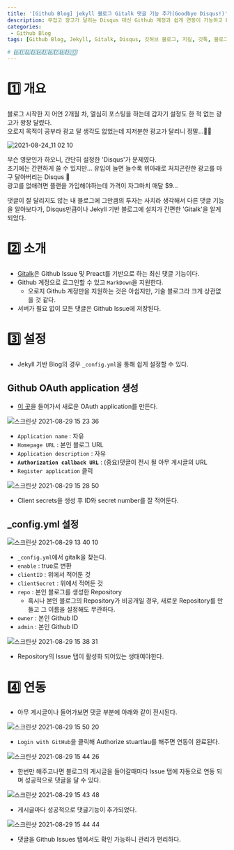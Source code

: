 ```yaml
---
title: '[Github Blog] jekyll 블로그 Gitalk 댓글 기능 추가(Goodbye Disqus!)'
description: 무겁고 광고가 달리는 Disqus 대신 Github 계정과 쉽게 연동이 가능하고 Markdown까지 지원하는 Gitalk을 이용해서 지킬 블로그에 댓글 기능을 추가
categories:
 - Github Blog
tags: [Github Blog, Jekyll, Gitalk, Disqus, 깃허브 블로그, 지킬, 깃톡, 블로그, ]

# 0️⃣1️⃣2️⃣3️⃣4️⃣5️⃣6️⃣7️⃣8️⃣9️⃣🔟
---
```


# 1️⃣ 개요
블로그 시작한 지 어언 2개월 차, 열심히 포스팅을 하는데 갑자기 설정도 한 적 없는 광고가 왕창 달렸다.<br>
오로지 목적이 공부라 광고 달 생각도 없었는데 지저분한 광고가 달리니 정말...🤦‍♂️

![2021-08-24_11 02 10](https://user-images.githubusercontent.com/79494088/131240392-90647767-5ca9-42ea-9edf-ff1d02fabfff.png)

무슨 영문인가 하오니, 간단히 설정한 'Disqus'가 문제였다.<br>
초기에는 간편하게 쓸 수 있지만... 유입이 늘면 늘수록 위아래로 처치곤란한 광고를 마구 달아버리는 Disqus 🥲 <br>
광고를 없애려면 플랜을 가입해야하는데 가격이 자그마치 매달 $9...

댓글이 잘 달리지도 않는 내 블로그에 그만큼의 투자는 사치라 생각해서 다른 댓글 기능을 알아보다가, Disqus만큼이나 Jekyll 기반 블로그에 설치가 간편한 'Gitalk'을 알게 되었다.

# 2️⃣ 소개
- [Gitalk](https://github.com/gitalk/gitalk)은 Github Issue 및 Preact를 기반으로 하는 최신 댓글 기능이다.
- Github 계정으로 로그인할 수 있고 `MarkDown`을 지원한다.
  - 오로지 Github 계정만을 지원하는 것은 아쉽지만, 기술 블로그라 크게 상관없을 것 같다.
- 서버가 필요 없이 모든 댓글은 Github Issue에 저장된다.

# 3️⃣ 설정
- Jekyll 기반 Blog의 경우 `_config.yml`을 통해 쉽게 설정할 수 있다.

## Github OAuth application 생성
- [이 곳](https://github.com/settings/applications/new)을 들어가서 새로운 OAuth application를 만든다.

![스크린샷 2021-08-29 15 23 36](https://user-images.githubusercontent.com/79494088/131240827-8a01c9e8-2395-46e1-9480-4023bb3edc59.png)

- `Application name` : 자유
- `Homepage URL` : 본인 블로그 URL
- `Application description` : 자유
- **`Authorization callback URL`** : (중요)댓글이 전시 될 아무 게시글의 URL
- `Register application` 클릭

![스크린샷 2021-08-29 15 28 50](https://user-images.githubusercontent.com/79494088/131240955-59ce9f02-8a28-4c44-98e8-a6bf8390ef8a.png)

- Client secrets을 생성 후 ID와 secret number를 잘 적어둔다.

## _config.yml 설정

![스크린샷 2021-08-29 13 40 10](https://user-images.githubusercontent.com/79494088/131241051-abfd4c56-fa68-4c3c-b980-34d4d40afa63.png)

- `_config.yml`에서 gitalk을 찾는다.
- `enable` : true로 변환
- `clientID` : 위에서 적어둔 것
- `clientSecret` : 위에서 적어둔 것
- `repo` : 본인 블로그를 생성한 Repository
  - 혹시나 본인 블로그의 Repository가 비공개일 경우, 새로운 Repository를 만들고 그 이름을 설정해도 무관하다.
- `owner` : 본인 Github ID
- `admin` : 본인 Github ID

![스크린샷 2021-08-29 15 38 31](https://user-images.githubusercontent.com/79494088/131241174-4e0291bd-3146-4756-8da5-5eaca01046d5.png)

- Repository의 Issue 탭이 활성화 되어있는 생태여야한다.

# 4️⃣ 연동
- 아무 게시글이나 들어가보면 댓글 부분에 아래와 같이 전시된다.

![스크린샷 2021-08-29 15 50 20](https://user-images.githubusercontent.com/79494088/131241421-73de73b1-2b79-45aa-9541-41d0408d6c9b.png)

- `Login with GitHub`을 클릭해 Authorize stuartlau를 해주면 연동이 완료된다.

![스크린샷 2021-08-29 15 44 26](https://user-images.githubusercontent.com/79494088/131241302-3d046c9a-4d41-4ba6-9473-e55ad73d6c4c.png)

- 한번만 해주고나면 블로그의 게시글을 들어갈때마다 Issue 탭에 자동으로 연동 되며 성공적으로 댓글을 달 수 있다.

![스크린샷 2021-08-29 15 43 48](https://user-images.githubusercontent.com/79494088/131241290-a171d782-a34d-4621-811b-887e7d3c884c.png)

- 게시글마다 성공적으로 댓글기능이 추가되었다.

![스크린샷 2021-08-29 15 44 44](https://user-images.githubusercontent.com/79494088/131241309-8a88fa24-ac6c-414c-85df-e8b806ae51ef.png)

- 댓글을 Github Issues 탭에서도 확인 가능하니 관리가 편리하다.

